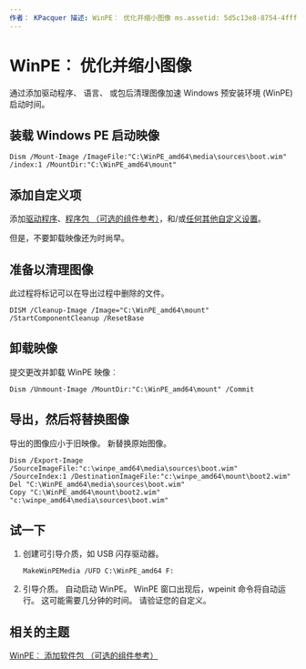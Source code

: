 ```yaml
---
作者︰ KPacquer 描述: WinPE︰ 优化并缩小图像 ms.assetid: 5d5c13e8-8754-4fff-afd1-dcc3fb757bb9 MSHAttr: PreferredLib: / 库/windows/硬件标题: WinPE︰ 优化并缩小图像
---
```


# <a name="winpe-optimize-and-shrink-the-image"></a>WinPE︰ 优化并缩小图像

通过添加驱动程序、 语言、 或包后清理图像加速 Windows 预安装环境 (WinPE) 启动时间。

## <a name="span-idmountthewindowspebootimagespanmount-the-windows-pe-boot-image"></a><span id="Mount_the_Windows_PE_boot_image"></span>装载 Windows PE 启动映像

``` syntax
Dism /Mount-Image /ImageFile:"C:\WinPE_amd64\media\sources\boot.wim" /index:1 /MountDir:"C:\WinPE_amd64\mount"
```

## <a name="span-idaddcustomizationsspanspan-idaddcustomizationsspanspan-idaddcustomizationsspanadd-customizations"></a><span id="Add_customizations"></span><span id="add_customizations"></span><span id="ADD_CUSTOMIZATIONS"></span>添加自定义项

添加[驱动程序](winpe-add-drivers.md)、[程序包 （可选的组件参考）](winpe-add-packages--optional-components-reference.md)，和/或[任何其他自定义设置](winpe-mount-and-customize.md)。

但是，不要卸载映像还为时尚早。

## <a name="span-idpreparetocleantheimagespanprepare-to-clean-the-image"></a><span id="Prepare_to_clean_the_image"></span>准备以清理图像

此过程将标记可以在导出过程中删除的文件。 

``` syntax
DISM /Cleanup-Image /Image="C:\WinPE_amd64\mount" /StartComponentCleanup /ResetBase 
```

## <a name="span-idunmounttheimagespanunmount-the-image"></a><span id="Unmount_the_image"></span>卸载映像
    
提交更改并卸载 WinPE 映像︰
``` syntax
Dism /Unmount-Image /MountDir:"C:\WinPE_amd64\mount" /Commit
```

## <a name="span-idexportandthenreplacetheimagespanexport-and-then-replace-the-image"></a><span id="Export_and_then_replace_the_image"></span>导出，然后将替换图像

导出的图像应小于旧映像。 新替换原始图像。 

``` syntax
Dism /Export-Image /SourceImageFile:"c:\winpe_amd64\media\sources\boot.wim" /SourceIndex:1 /DestinationImageFile:"c:\winpe_amd64\mount\boot2.wim"
Del "C:\WinPE_amd64\media\sources\boot.wim"
Copy "C:\WinPE_amd64\mount\boot2.wim" "c:\winpe_amd64\media\sources\boot.wim"
```

## <a name="span-idtryitoutspantry-it-out"></a><span id="Try_it_out"></span>试一下

1.  创建可引导介质，如 USB 闪存驱动器。

    ``` syntax
    MakeWinPEMedia /UFD C:\WinPE_amd64 F:
    ```

2.  引导介质。 自动启动 WinPE。 WinPE 窗口出现后，wpeinit 命令将自动运行。 这可能需要几分钟的时间。 请验证您的自定义。


## <a name="span-idrelatedtopicsspanrelated-topics"></a><span id="related_topics"></span>相关的主题

[WinPE︰ 添加软件包 （可选的组件参考）](winpe-add-packages--optional-components-reference.md)

 

 






